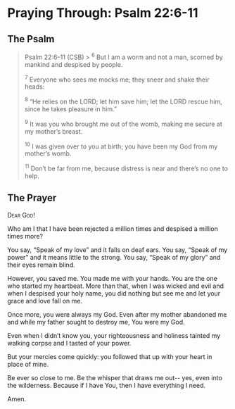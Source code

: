 # Praying Through: Psalm 22:6-11

## The Psalm

>Psalm 22:6–11 (CSB)  >
><sup>6</sup> But I am a worm and not a man, scorned by mankind and despised by people. 
>
><sup>7</sup> Everyone who sees me mocks me; they sneer and shake their heads: 
>
><sup>8</sup> “He relies on the LORD; let him save him; let the LORD rescue him, since he takes pleasure in him.” 
>
><sup>9</sup> It was you who brought me out of the womb, making me secure at my mother’s breast. 
>
><sup>10</sup> I was given over to you at birth; you have been my God from my mother’s womb. 
>
><sup>11</sup> Don’t be far from me, because distress is near and there’s no one to help.

## The Prayer

<div style="font-variant: small-caps;">
Dear God!
</div>


Who am I 
  that I have been rejected a million times 
  and despised a million times more?

You say, 
  “Speak of my love” 
  and it falls on deaf ears. 
  You say, “Speak of my power” 
  and it means little to the strong. 
  You say, “Speak of my glory” 
  and their eyes remain blind.

However, you saved me. 
  You made me with your hands. 
  You are the one who started my heartbeat. 
  More than that, 
  when I was wicked and evil 
  and when I despised your holy name, 
  you did nothing 
  but see me 
  and let your grace 
  and love fall on me.

Once more, 
  you were always my God. 
  Even after my mother abandoned me 
  and while my father sought to destroy me, 
  You were my God.

Even when I didn’t know you, 
  your righteousness and holiness 
  tainted my walking corpse 
  and I tasted of your power.

But your mercies come quickly: 
  you followed that up with your heart in place of mine.

Be ever so close to me. 
  Be the whisper that draws me out--
  yes, even into the wilderness. 
  Because if I have You, 
  then I have everything I need.

Amen.

